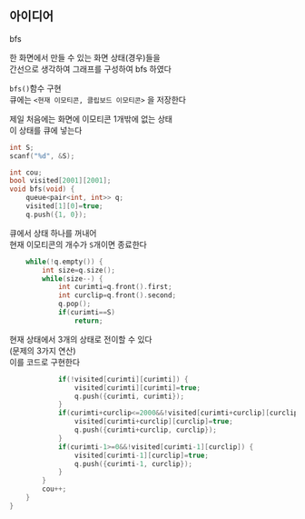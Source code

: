 ## 아이디어
bfs  
  
한 화면에서 만들 수 있는 화면 상태(경우)들을  
간선으로 생각하여 그래프를 구성하여 bfs 하였다  
  
`bfs()`함수 구현  
큐에는 `<현재 이모티콘, 클립보드 이모티콘>` 을 저장한다  
  
제일 처음에는 화면에 이모티콘 1개밖에 없는 상태  
이 상태를 큐에 넣는다
```cpp
int S;
scanf("%d", &S);

int cou;
bool visited[2001][2001];
void bfs(void) {
	queue<pair<int, int>> q;
	visited[1][0]=true;
	q.push({1, 0});
```
큐에서 상태 하나를 꺼내어  
현재 이모티콘의 개수가 `S`개이면 종료한다
```cpp
	while(!q.empty()) {
		int size=q.size();
		while(size--) {
			int curimti=q.front().first;
			int curclip=q.front().second;
			q.pop();
			if(curimti==S)
				return;
```
현재 상태에서 3개의 상태로 전이할 수 있다  
(문제의 3가지 연산)  
이를 코드로 구현한다
```cpp
			if(!visited[curimti][curimti]) {
				visited[curimti][curimti]=true;
				q.push({curimti, curimti});
			}
			if(curimti+curclip<=2000&&!visited[curimti+curclip][curclip]) {
				visited[curimti+curclip][curclip]=true;
				q.push({curimti+curclip, curclip});
			}
			if(curimti-1>=0&&!visited[curimti-1][curclip]) {
				visited[curimti-1][curclip]=true;
				q.push({curimti-1, curclip});
			}
		}
		cou++;
	}
}
```
